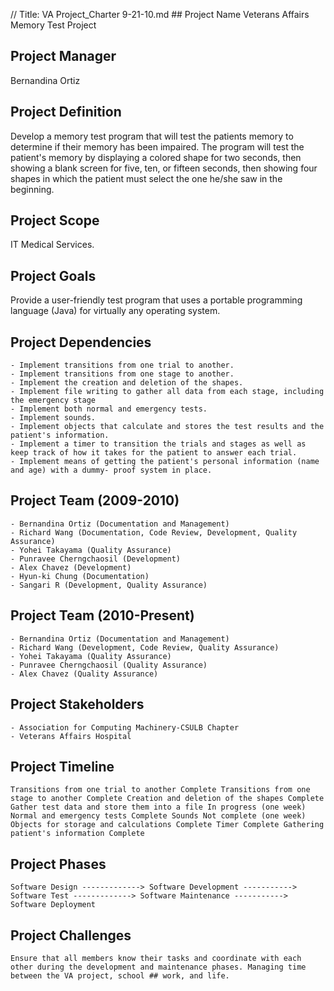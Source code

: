 // Title: VA Project_Charter 9-21-10.md
﻿## Project Name
Veterans Affairs Memory Test Project

## Project Manager
Bernandina Ortiz

## Project Definition
Develop a memory test program that will test the patients memory to determine if their memory has been impaired. The program will test the patient's memory by displaying a colored shape for two seconds, then showing a blank screen for five, ten, or fifteen seconds, then showing four shapes in which the patient must select the one he/she saw in the beginning.

## Project Scope
IT Medical Services.

## Project Goals
Provide a user-friendly test program that uses a portable programming language (Java) for virtually any operating system.

## Project Dependencies
	- Implement transitions from one trial to another.
	- Implement transitions from one stage to another.
	- Implement the creation and deletion of the shapes.
	- Implement file writing to gather all data from each stage, including the emergency stage
	- Implement both normal and emergency tests.
	- Implement sounds.
	- Implement objects that calculate and stores the test results and the patient's information.
	- Implement a timer to transition the trials and stages as well as keep track of how it takes for the patient to answer each trial.
	- Implement means of getting the patient's personal information (name and age) with a dummy- proof system in place.

## Project Team (2009-2010)
	- Bernandina Ortiz (Documentation and Management)
	- Richard Wang (Documentation, Code Review, Development, Quality Assurance)
	- Yohei Takayama (Quality Assurance)
	- Punravee Cherngchaosil (Development)
	- Alex Chavez (Development)
	- Hyun-ki Chung (Documentation)
	- Sangari R (Development, Quality Assurance)

## Project Team (2010-Present)
	- Bernandina Ortiz (Documentation and Management)
	- Richard Wang (Development, Code Review, Quality Assurance)
	- Yohei Takayama (Quality Assurance)
	- Punravee Cherngchaosil (Quality Assurance)
	- Alex Chavez (Quality Assurance)

## Project Stakeholders
	- Association for Computing Machinery-CSULB Chapter
	- Veterans Affairs Hospital

## Project Timeline
	Transitions from one trial to another Complete Transitions from one stage to another Complete Creation and deletion of the shapes Complete Gather test data and store them into a file In progress (one week) Normal and emergency tests Complete Sounds Not complete (one week) Objects for storage and calculations Complete Timer Complete Gathering patient's information Complete

## Project Phases 
	Software Design -------------> Software Development -----------> Software Test -------------> Software Maintenance -----------> Software Deployment

## Project Challenges 
	Ensure that all members know their tasks and coordinate with each other during the development and maintenance phases. Managing time between the VA project, school ## work, and life.